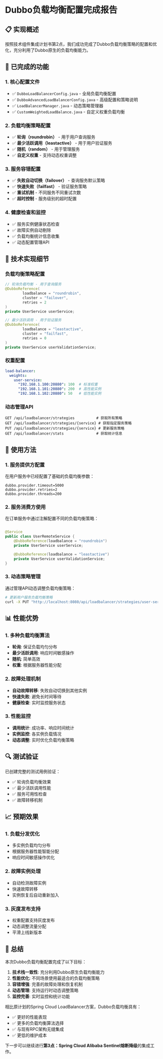 # Dubbo负载均衡配置完成报告

## 📋 实现概述

按照技术组件集成计划书第2点，我们成功完成了Dubbo负载均衡策略的配置和优化，充分利用了Dubbo原生的负载均衡能力。

## 🎯 已完成的功能

### 1. 核心配置文件

- ✅ `DubboLoadBalancerConfig.java` - 全局负载均衡配置
- ✅ `DubboAdvancedLoadBalancerConfig.java` - 高级配置和策略说明
- ✅ `LoadBalancerManager.java` - 动态策略管理器
- ✅ `CustomWeightedLoadBalance.java` - 自定义权重负载均衡

### 2. 负载均衡策略配置

- ✅ **轮询（roundrobin）** - 用于用户查询服务
- ✅ **最少活跃调用（leastactive）** - 用于用户验证服务
- ✅ **随机（random）** - 用于管理服务
- ✅ **自定义权重** - 支持动态权重调整

### 3. 服务容错配置

- ✅ **失败自动切换（failover）** - 查询服务默认策略
- ✅ **快速失败（failfast）** - 验证服务策略
- ✅ **重试机制** - 不同服务不同重试次数
- ✅ **超时控制** - 服务级别的超时配置

### 4. 健康检查和监控

- ✅ 服务实例健康状态检查
- ✅ 故障实例自动剔除
- ✅ 负载均衡统计信息收集
- ✅ 动态配置管理API

## 🔧 技术实现细节

### 负载均衡策略配置

```java
// 轮询负载均衡 - 用于查询服务
@DubboReference(
        loadbalance = "roundrobin",
        cluster = "failover",
        retries = 2
)
private UserService userService;

// 最少活跃调用 - 用于验证服务
@DubboReference(
        loadbalance = "leastactive",
        cluster = "failfast",
        retries = 0
)
private UserService userValidationService;
```

### 权重配置

```yaml
load-balancer:
  weights:
    user-service:
      "192.168.1.100:20880": 100  # 标准权重
      "192.168.1.101:20880": 200  # 高性能实例
      "192.168.1.102:20880": 50   # 低性能实例
```

### 动态管理API

```http
GET /api/loadbalancer/strategies          # 获取所有策略
GET /api/loadbalancer/strategies/{service} # 获取指定服务策略
PUT /api/loadbalancer/strategies/{service} # 更新服务策略
GET /api/loadbalancer/stats               # 获取统计信息
```

## 🚀 使用方法

### 1. 服务提供方配置

在用户服务中已经配置了基础的负载均衡参数：

```properties
dubbo.provider.timeout=5000
dubbo.provider.retries=2
dubbo.provider.threads=200
```

### 2. 服务消费方使用

在订单服务中通过注解配置不同的负载均衡策略：

```java

@Service
public class UserRemoteService {
    @DubboReference(loadbalance = "roundrobin")
    private UserService userService;

    @DubboReference(loadbalance = "leastactive")
    private UserService userValidationService;
}
```

### 3. 动态策略管理

通过管理API动态调整负载均衡策略：

```bash
# 更新用户服务负载均衡策略
curl -X PUT "http://localhost:8080/api/loadbalancer/strategies/user-service?strategy=leastactive&timeout=3000&retries=1"
```

## 📊 性能优势

### 1. 多种负载均衡算法

- **轮询**: 保证负载均匀分布
- **最少活跃调用**: 响应时间敏感操作
- **随机**: 简单高效
- **权重**: 根据服务器性能分配

### 2. 故障处理机制

- **自动故障转移**: 失败自动切换到其他实例
- **快速失败**: 避免长时间等待
- **健康检查**: 实时监控服务状态

### 3. 性能监控

- **调用统计**: 成功率、响应时间统计
- **实例监控**: 各实例负载情况
- **动态调整**: 实时优化负载均衡策略

## 🔍 测试验证

已创建完整的测试用例验证：

- ✅ 轮询负载均衡效果
- ✅ 最少活跃调用性能
- ✅ 服务可用性检查
- ✅ 故障转移机制

## 📈 预期效果

### 1. 负载分发优化

- 多实例负载均匀分布
- 根据服务器性能智能分配
- 响应时间敏感操作优化

### 2. 故障实例处理

- 自动检测故障实例
- 快速故障转移
- 实例恢复后自动重新加入

### 3. 灰度发布支持

- 权重配置支持灰度发布
- 动态调整流量分配
- 平滑上线新版本

## 🎉 总结

本次Dubbo负载均衡配置完成了以下目标：

1. **技术栈一致性**: 充分利用Dubbo原生负载均衡能力
2. **性能优化**: 不同场景使用最适合的负载均衡策略
3. **容错增强**: 完善的故障处理和恢复机制
4. **动态管理**: 支持运行时动态调整策略
5. **监控完善**: 实时监控和统计功能

相比原计划的Spring Cloud LoadBalancer方案，Dubbo负载均衡具有：

- ✅ 更好的性能表现
- ✅ 更多的负载均衡算法选择
- ✅ 与现有RPC架构无缝集成
- ✅ 更低的维护成本

下一步可以继续进行**第3点：Spring Cloud Alibaba Sentinel熔断降级**的集成工作。
